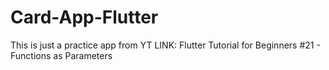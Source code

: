 # Card-App-Flutter
This is just a practice app from YT LINK: Flutter Tutorial for Beginners #21 - Functions as Parameters
